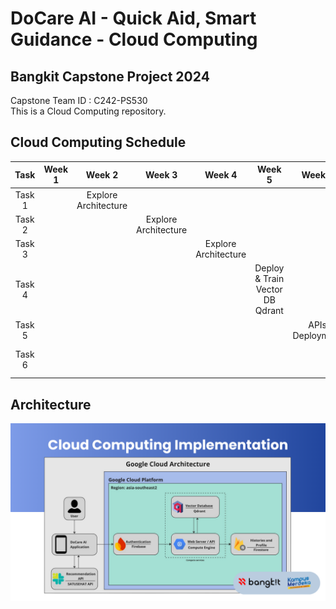 # DoCare AI - Quick Aid, Smart Guidance - Cloud Computing
## Bangkit Capstone Project 2024
Capstone Team ID : C242-PS530<br>
This is a Cloud Computing repository.

## Cloud Computing Schedule
|Task  |Week 1         |Week 2                 |Week 3                 |Week 4                 |Week 5                         |Week 6          |Week 7               |
|:----:|:-------------:|:---------------------:|:---------------------:|:---------------------:|:-----------------------------:|:--------------:|:--------------------|
|Task 1|               |Explore Architecture   |                       |                       |                               |                |                     |
|Task 2|               |                       |Explore Architecture   |                       |                               |                |                     |
|Task 3|               |                       |                       |Explore Architecture   |                               |                |                     |
|Task 4|               |                       |                       |                       |Deploy & Train Vector DB Qdrant|                |                     |
|Task 5|               |                       |                       |                       |                               |APIs Deployment |                     |
|Task 6|               |                       |                       |                       |                               |                |Deploy Cloud Solution|

## Architecture
![Cloud architecture](https://github.com/naufaleka03/DoCare-AI/blob/main/Assets/CC_Architecture.png)
